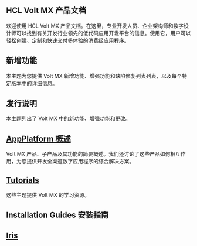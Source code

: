 ## HCL Volt MX 产品文档
欢迎使用 HCL Volt MX 产品文档。在这里，专业开发人员、企业架构师和数字设计师可以找到有关开发行业领先的低代码应用开发平台的信息。使用它，用户可以轻松创建、定制和快速交付多体验的消费级应用程序。

## 新增功能
本主题为您提供 Volt MX 新增功能、增强功能和缺陷修复列表列表，以及每个特定版本中的详细信息。

## 发行说明
本主题列出了 Volt MX 中的新功能、增强功能和更改。

## [AppPlatform 概述](./OverviewAppPlatform.md)
Volt MX 产品、子产品及其功能的简要概述。我们还讨论了这些产品如何相互作用，为您提供开发全渠道数字应用程序的综合解决方案。

## [Tutorials](./Tutorials.md)
这些主题提供 Volt MX 的学习资源。

## Installation Guides 安装指南

## [Iris](./Iris.md)